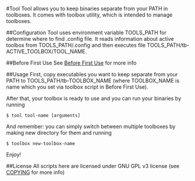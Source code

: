 #Tool
Tool allows you to keep binaries separate from your PATH in toolboxes.
It comes with toolbox utility, which is intended to manage toolboxes.

##Configuration
Tool uses environment variable TOOLS_PATH for determine where to find .config
file. It reads information about active toolbox from TOOLS_PATH/.config and then
executes file TOOLS_PATH/tb-ACTIVE_TOOLBOX/TOOL_NAME.

##Before First Use
See [Before First Use](BeforeFirstUse.md) for more info

##Usage
First, copy executables you want to keep separate from your PATH to
TOOLS_PATH/tb-TOOLBOX_NAME (where TOOLBOX_NAME is name which you set via toolbox
script in Before First Use).

After that, your toolbox is ready to use and you can run your binaries by
running

    $ tool tool-name [arguments]

And remember: you can simply switch between multiple toolboxes by making new
directory for them and running

    $ toolbox new-toolbox-name

Enjoy!

##License
All scripts here are licensed under GNU GPL v3 license (see
  [COPYING](COPYING) for more info)
